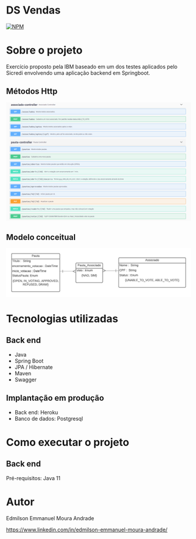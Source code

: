 # DS Vendas
[![NPM](https://img.shields.io/npm/l/react)](https://github.com/EdmilsonEMAndrade/projeto-sds3/blob/master/LICENSE) 

# Sobre o projeto

Exercício proposto pela IBM baseado em um dos testes aplicados pelo Sicredi envolvendo uma aplicação backend em Springboot.

## Métodos Http
<img src="./asset/metodosHttp.PNG" alt="Métodos Http"/>


## Modelo conceitual
<img src="./asset/modelo_conceitual.jpeg" alt="Modelo Banco"/>

# Tecnologias utilizadas
## Back end
- Java
- Spring Boot
- JPA / Hibernate
- Maven
- Swagger
## Implantação em produção
- Back end: Heroku
- Banco de dados: Postgresql

# Como executar o projeto

## Back end
Pré-requisitos: Java 11

# Autor
Edmilson Emmanuel Moura Andrade

https://www.linkedin.com/in/edmilson-emmanuel-moura-andrade/
